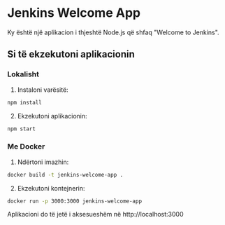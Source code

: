 # Jenkins Welcome App

Ky është një aplikacion i thjeshtë Node.js që shfaq "Welcome to Jenkins".

## Si të ekzekutoni aplikacionin

### Lokalisht
1. Instaloni varësitë:
```bash
npm install
```

2. Ekzekutoni aplikacionin:
```bash
npm start
```

### Me Docker
1. Ndërtoni imazhin:
```bash
docker build -t jenkins-welcome-app .
```

2. Ekzekutoni kontejnerin:
```bash
docker run -p 3000:3000 jenkins-welcome-app
```

Aplikacioni do të jetë i aksesueshëm në http://localhost:3000